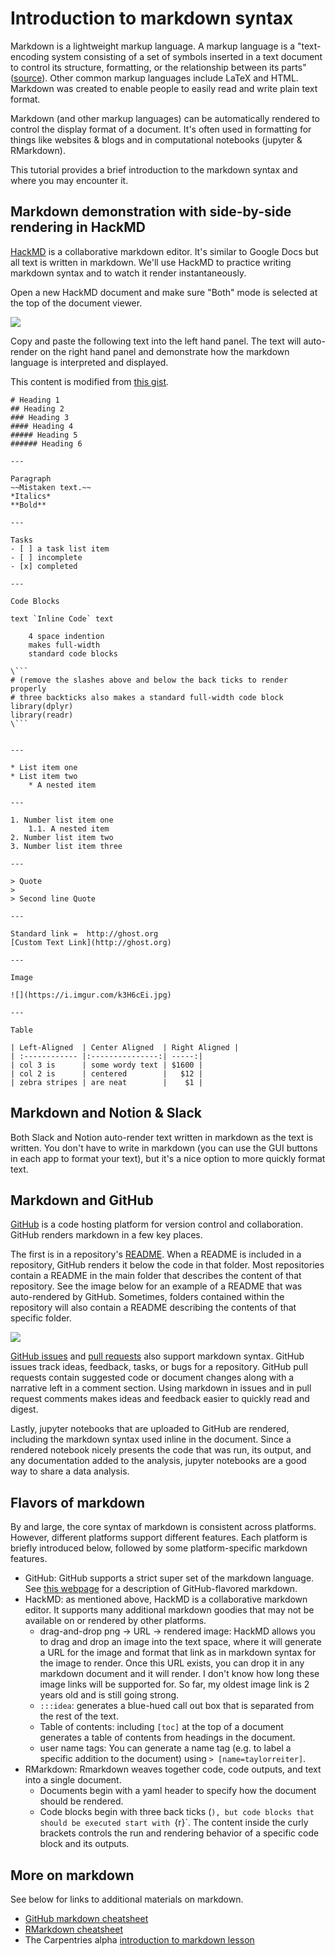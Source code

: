 # Introduction to markdown syntax

Markdown is a lightweight markup language.
A markup language is a "text-encoding system consisting of a set of symbols inserted in a text document to control its structure, formatting, or the relationship between its parts" ([source](https://en.wikipedia.org/wiki/Markup_language)).
Other common markup languages include LaTeX and HTML.
Markdown was created to enable people to easily read and write plain text format.

Markdown (and other markup languages) can be automatically rendered to control the display format of a document.
It's often used in formatting for things like websites & blogs and in computational notebooks (jupyter & RMarkdown).

This tutorial provides a brief introduction to the markdown syntax and where you may encounter it.
 
## Markdown demonstration with side-by-side rendering in HackMD

[HackMD](https://hackmd.io) is a collaborative markdown editor.
It's similar to Google Docs but all text is written in markdown. 
We'll use HackMD to practice writing markdown syntax and to watch it render instantaneously.

Open a new HackMD document and make sure "Both" mode is selected at the top of the document viewer.

![](https://i.imgur.com/V6QD8yj.png)

Copy and paste the following text into the left hand panel.
The text will auto-render on the right hand panel and demonstrate how the markdown language is interpreted and displayed.

This content is modified from [this gist](https://gist.github.com/benstr/8744304).
```
# Heading 1
## Heading 2
### Heading 3
#### Heading 4
##### Heading 5
###### Heading 6	

---

Paragraph
~~Mistaken text.~~	
*Italics*	
**Bold**	

---

Tasks
- [ ] a task list item
- [ ] incomplete
- [x] completed

---

Code Blocks

text `Inline Code` text		

    4 space indention
    makes full-width
    standard code blocks

\```
# (remove the slashes above and below the back ticks to render properly
# three backticks also makes a standard full-width code block
library(dplyr)
library(readr)
\```


---

* List item one
* List item two
    * A nested item

---

1. Number list item one		
	1.1. A nested item
2. Number list item two
3. Number list item three

---

> Quote
> 
> Second line Quote

---

Standard link =  http://ghost.org	
[Custom Text Link](http://ghost.org)

---

Image

![](https://i.imgur.com/k3H6cEi.jpg)

---

Table

| Left-Aligned  | Center Aligned  | Right Aligned |
| :------------ |:---------------:| -----:|
| col 3 is      | some wordy text | $1600 |
| col 2 is      | centered        |   $12 |
| zebra stripes | are neat        |    $1 |
```

## Markdown and Notion & Slack

Both Slack and Notion auto-render text written in markdown as the text is written.
You don't have to write in markdown (you can use the GUI buttons in each app to format your text), but it's a nice option to more quickly format text.

## Markdown and GitHub

[GitHub](www.github.com) is a code hosting platform for version control and collaboration.
GitHub renders markdown in a few key places.

The first is in a repository's [README](https://docs.github.com/en/repositories/managing-your-repositorys-settings-and-features/customizing-your-repository/about-readmes). 
When a README is included in a repository, GitHub renders it below the code in that folder. 
Most repositories contain a README in the main folder that describes the content of that repository.
See the image below for an example of a README that was auto-rendered by GitHub.
Sometimes, folders contained within the repository will also contain a README describing the contents of that specific folder.

![](https://i.imgur.com/1zgX4nE.jpg)

[GitHub issues](https://docs.github.com/en/issues/tracking-your-work-with-issues/about-issues) and [pull requests](https://docs.github.com/en/pull-requests/collaborating-with-pull-requests/proposing-changes-to-your-work-with-pull-requests/about-pull-requests) also support markdown syntax.
GitHub issues track ideas, feedback, tasks, or bugs for a repository.
GitHub pull requests contain suggested code or document changes along with a narrative left in a comment section.
Using markdown in issues and in pull request comments makes ideas and feedback easier to quickly read and digest.

Lastly, jupyter notebooks that are uploaded to GitHub are rendered, including the markdown syntax used inline in the document. 
Since a rendered notebook nicely presents the code that was run, its output, and any documentation added to the analysis, jupyter notebooks are a good way to share a data analysis.

## Flavors of markdown

By and large, the core syntax of markdown is consistent across platforms.
However, different platforms support different features. 
Each platform is briefly introduced below, followed by some platform-specific markdown features.
 
+ GitHub: GitHub supports a strict super set of the markdown language. See [this webpage](https://github.github.com/gfm/#what-is-github-flavored-markdown-) for a description of GitHub-flavored markdown.
+ HackMD: as mentioned above, HackMD is a collaborative markdown editor. It supports many additional markdown goodies that may not be available on or rendered by other platforms.  
    + drag-and-drop png -> URL -> rendered image: HackMD allows you to drag and drop an image into the text space, where it will generate a URL for the image and format that link as in markdown syntax for the image to render. Once this URL exists, you can drop it in any markdown document and it will render. I don't know how long these image links will be supported for. So far, my oldest image link is 2 years old and is still going strong.
    + `:::idea`: generates a blue-hued call out box that is separated from the rest of the text.
    + Table of contents: including `[toc]` at the top of a document generates a table of contents from headings in the document.
    + user name tags: You can generate a name tag (e.g. to label a specific addition to the document) using `> [name=taylorreiter]`.
+ RMarkdown: Rmarkdown weaves together code, code outputs, and text into a single document.
    + Documents begin with a yaml header to specify how the document should be rendered.
    + Code blocks begin with three back ticks (`````), but code blocks that should be executed start with `````{r}`. The content inside the curly brackets controls the run and rendering behavior of a specific code block and its outputs.

## More on markdown

See below for links to additional materials on markdown.

+ [GitHub markdown cheatsheet](https://itnext.io/github-markdown-cheatsheet-50642835effa)
+ [RMarkdown cheatsheet](https://www.rstudio.com/wp-content/uploads/2015/02/rmarkdown-cheatsheet.pdf)
+ The Carpentries alpha [introduction to markdown lesson](https://carpentries-incubator.github.io/markdown-intro/about/index.html)
